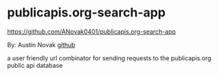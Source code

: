 # publicapis.org-search-app
https://github.com/ANovak0401/publicapis.org-search-app

By: Austin Novak [github](https://github.com/ANovak0401)

a user friendly url combinator for sending requests to the publicapis.org public api database
